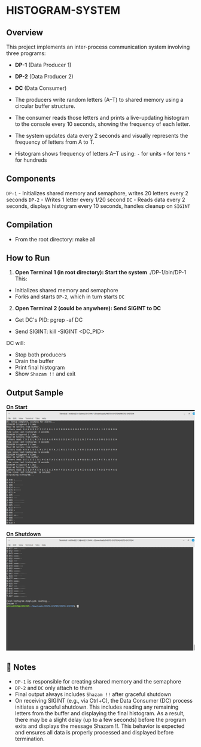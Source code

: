 # HISTOGRAM-SYSTEM

## Overview

This project implements an inter-process communication system involving three programs:

- **DP-1** (Data Producer 1)
- **DP-2** (Data Producer 2)
- **DC** (Data Consumer)

- The producers write random letters (A–T) to shared memory using a circular buffer structure.
- The consumer reads those letters and prints a live-updating histogram to the console every 10 seconds, showing the frequency of each letter.
- The system updates data every 2 seconds and visually represents the frequency of letters from A to T.
- Histogram shows frequency of letters A–T using:
   `-` for units
   `+` for tens
   `*` for hundreds

## Components

`DP-1` - Initializes shared memory and semaphore, writes 20 letters every 2 seconds 
`DP-2` - Writes 1 letter every 1/20 second
`DC` - Reads data every 2 seconds, displays histogram every 10 seconds, handles cleanup on `SIGINT` 


## Compilation

- From the root directory:
make all

## How to Run

1. **Open Terminal 1 (in root directory): Start the system**
./DP-1/bin/DP-1
This:
- Initializes shared memory and semaphore
- Forks and starts `DP-2`, which in turn starts `DC`

2. **Open Terminal 2 (could be anywhere): Send SIGINT to DC**
- Get DC's PID:
pgrep -af DC

- Send SIGINT:
kill -SIGINT <DC_PID>

DC will:
- Stop both producers
- Drain the buffer
- Print final histogram
- Show `Shazam !!` and exit

## Output Sample
**On Start**
![alt text](image-1.png)

**On Shutdown**
![alt text](image-2.png)


## 📑 Notes

- `DP-1` is responsible for creating shared memory and the semaphore
- `DP-2` and `DC` only attach to them
- Final output always includes `Shazam !!` after graceful shutdown
- On receiving SIGINT (e.g., via Ctrl+C), the Data Consumer (DC) process initiates a graceful shutdown. This includes reading any remaining letters from the buffer and displaying the final histogram.
As a result, there may be a slight delay (up to a few seconds) before the program exits and displays the message Shazam !!. This behavior is expected and ensures all data is properly processed and displayed before termination.

